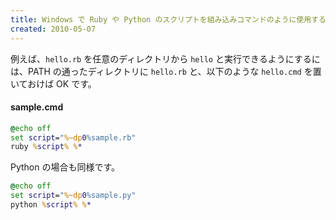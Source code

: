 ```yaml
---
title: Windows で Ruby や Python のスクリプトを組み込みコマンドのように使用する
created: 2010-05-07
---
```


例えば、`hello.rb` を任意のディレクトリから `hello` と実行できるようにするには、PATH の通ったディレクトリに `hello.rb` と、以下のような `hello.cmd` を置いておけば OK です。

#### sample.cmd

```bat
@echo off
set script="%~dp0%sample.rb"
ruby %script% %*
```

Python の場合も同様です。

```bat
@echo off
set script="%~dp0%sample.py"
python %script% %*
```

